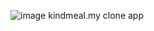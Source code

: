![image](https://user-images.githubusercontent.com/105920094/200581187-76cec1e4-3792-422b-b070-18408fa599b7.png)
kindmeal.my clone app
